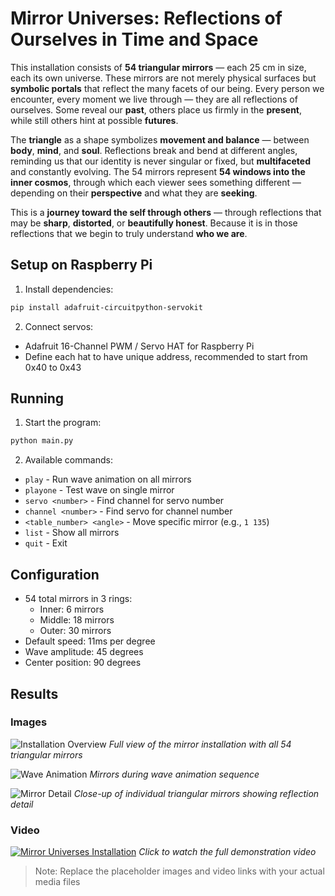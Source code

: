 # Mirror Universes: Reflections of Ourselves in Time and Space

This installation consists of **54 triangular mirrors** — each 25 cm in size, each its own universe. These mirrors are not merely physical surfaces but **symbolic portals** that reflect the many facets of our being. Every person we encounter, every moment we live through — they are all reflections of ourselves. Some reveal our **past**, others place us firmly in the **present**, while still others hint at possible **futures**.

The **triangle** as a shape symbolizes **movement and balance** — between **body**, **mind**, and **soul**. Reflections break and bend at different angles, reminding us that our identity is never singular or fixed, but **multifaceted** and constantly evolving. The 54 mirrors represent **54 windows into the inner cosmos**, through which each viewer sees something different — depending on their **perspective** and what they are **seeking**.

This is a **journey toward the self through others** — through reflections that may be **sharp**, **distorted**, or **beautifully honest**. Because it is in those reflections that we begin to truly understand **who we are**.


## Setup on Raspberry Pi

1. Install dependencies:
```bash
pip install adafruit-circuitpython-servokit
```

2. Connect servos:
- Adafruit 16-Channel PWM / Servo HAT for Raspberry Pi
- Define each hat to have unique address, recommended to start from 0x40 to 0x43

## Running

1. Start the program:
```bash
python main.py
```

2. Available commands:
- `play` - Run wave animation on all mirrors
- `playone` - Test wave on single mirror
- `servo <number>` - Find channel for servo number
- `channel <number>` - Find servo for channel number
- `<table_number> <angle>` - Move specific mirror (e.g., `1 135`)
- `list` - Show all mirrors
- `quit` - Exit

## Configuration
- 54 total mirrors in 3 rings:
  - Inner: 6 mirrors
  - Middle: 18 mirrors
  - Outer: 30 mirrors
- Default speed: 11ms per degree
- Wave amplitude: 45 degrees
- Center position: 90 degrees

## Results

### Images

![Installation Overview](images/installation_overview.jpg)
*Full view of the mirror installation with all 54 triangular mirrors*

![Wave Animation](images/wave_animation.jpg)
*Mirrors during wave animation sequence*

![Mirror Detail](images/mirror_detail.jpg)
*Close-up of individual triangular mirrors showing reflection detail*

### Video

[![Mirror Universes Installation](images/video_thumbnail.jpg)](https://youtu.be/mirror-universes-demo)
*Click to watch the full demonstration video*

> Note: Replace the placeholder images and video links with your actual media files
